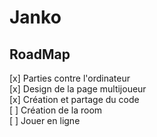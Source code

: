 # Janko

## RoadMap

[x] Parties contre l'ordinateur  
[x] Design de la page multijoueur  
[x] Création et partage du code  
[ ] Création de la room  
[ ] Jouer en ligne
